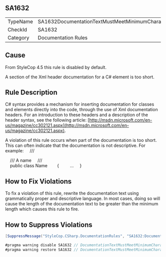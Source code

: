 ﻿## SA1632

<table>
<tr>
  <td>TypeName</td>
  <td>SA1632DocumentationTextMustMeetMinimumCharacterLength</td>
</tr>
<tr>
  <td>CheckId</td>
  <td>SA1632</td>
</tr>
<tr>
  <td>Category</td>
  <td>Documentation Rules</td>
</tr>
</table>

## Cause

From StyleCop 4.5 this rule is disabled by default.

A section of the Xml header documentation for a C# element is too short.

## Rule Description

C# syntax provides a mechanism for inserting documentation for classes and elements directly into the code, through the use of Xml documentation headers. For an introduction to these headers and a description of the header syntax, see the following article: [http://msdn.microsoft.com/en-us/magazine/cc302121.aspx](http://msdn.microsoft.com/en-us/magazine/cc302121.aspx).

A violation of this rule occurs when part of the documentation is too short. This can often indicate that the documentation is not descriptive. For example:
    /// <summary>
    /// A name
    /// </summary>
    public class Name    
    {
        ...
    }



## How to Fix Violations

To fix a violation of this rule, rewrite the documentation text using grammatically proper and descriptive language. In most cases, doing so will cause the length of the documentation text to be greater than the minimum length which causes this rule to fire.

## How to Suppress Violations

```csharp
[SuppressMessage("StyleCop.CSharp.DocumentationRules", "SA1632:DocumentationTextMustMeetMinimumCharacterLength", Justification = "Reviewed.")]
```

```csharp
#pragma warning disable SA1632 // DocumentationTextMustMeetMinimumCharacterLength
#pragma warning restore SA1632 // DocumentationTextMustMeetMinimumCharacterLength
```
